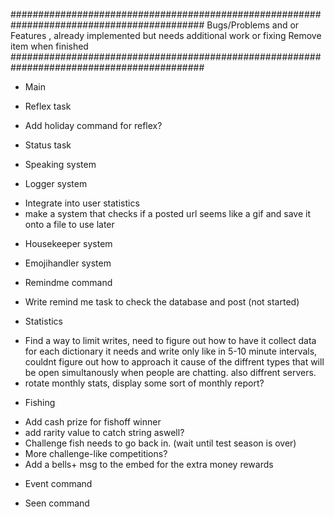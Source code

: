 ###########################################################################################
Bugs/Problems and or Features , already implemented but needs additional work or fixing
Remove item when finished
###########################################################################################

* Main

* Reflex task
- Add holiday command for reflex?

* Status task

* Speaking system

* Logger system
- Integrate into user statistics
- make a system that checks if a posted url seems like a gif and save it onto a file to use later

* Housekeeper system

* Emojihandler system

* Remindme command
- Write remind me task to check the database and post (not started)

* Statistics
- Find a way to limit writes, need to figure out how to have it collect data for each dictionary it needs and write
only like in 5-10 minute intervals, couldnt figure out how to approach it cause of the diffrent types that will be open
simultanously when people are chatting. also diffrent servers.
- rotate monthly stats, display some sort of monthly report? 

* Fishing
- Add cash prize for fishoff winner
- add rarity value to catch string aswell?
- Challenge fish needs to go back in. (wait until test season is over)
- More challenge-like competitions? 
- Add a bells+ msg to the embed for the extra money rewards

* Event command


* Seen command
